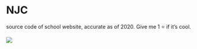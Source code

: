 # NJC
source code of school website, accurate as of 2020. Give me 1 ⭐️ if it’s cool.

<p align="left">
  <img src="https://nationaljc.moe.edu.sg/wp-content/uploads/2019/10/njc-logo.png" />
</p>
